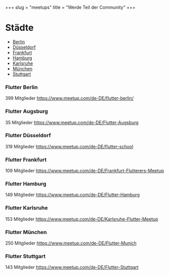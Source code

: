 +++
slug = "meetups"
title = "Werde Teil der Community"
+++

# Städte
* [Berlin](#flutter-berlin)
* [Düsseldorf](#flutter-düsseldorf)
* [Frankfurt](#flutter-frankfurt)
* [Hamburg](#flutter-hamburg)
* [Karlsruhe](#flutter-karlsruhe)
* [München](#flutter-münchen)
* [Stuttgart](#flutter-stuttgart)

### Flutter Berlin
399 Mitglieder
https://www.meetup.com/de-DE/flutter-berlin/


### Flutter Augsburg
35 Mitglieder
https://www.meetup.com/de-DE/Flutter-Augsburg

### Flutter Düsseldorf
319 Mitglieder
https://www.meetup.com/de-DE/flutter-school

### Flutter Frankfurt
109 Mitglieder
https://www.meetup.com/de-DE/Frankfurt-Flutterers-Meetup

### Flutter Hamburg
149 Mitglieder
https://www.meetup.com/de-DE/Flutter-Hamburg

### Flutter Karlsruhe
153 Mitglieder
https://www.meetup.com/de-DE/Karlsruhe-Flutter-Meetup

### Flutter München
250 Mitglieder
https://www.meetup.com/de-DE/Flutter-Munich

### Flutter Stuttgart
143 Mitglieder
https://www.meetup.com/de-DE/Flutter-Stuttgart